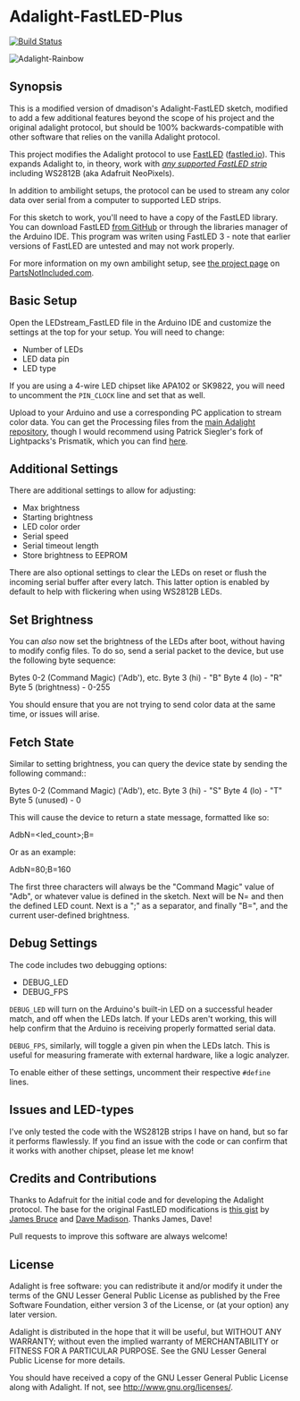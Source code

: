# Adalight-FastLED-Plus
[![Build Status](https://github.com/d8ahazard/Adalight-FastLED-Plus/workflows/build/badge.svg?branch=master)](https://github.com/d8ahazard/Adalight-FastLED-Plus/actions?query=workflow%3Abuild)

![Adalight-Rainbow](http://i.imgur.com/sHygxq9.jpg)

## Synopsis

This is a modified version of dmadison's Adalight-FastLED sketch, modified to add a few additional features beyond the scope of his project and the 
original adalight protocol, but should be 100% backwards-compatible with other software that relies on the vanilla Adalight protocol.

This project modifies the Adalight protocol to use [FastLED](https://github.com/FastLED/FastLED) ([fastled.io](http://fastled.io)). This expands Adalight to, in theory, work with *[any supported FastLED strip](https://github.com/FastLED/FastLED/wiki/Chipset-reference)* including WS2812B (aka Adafruit NeoPixels).

In addition to ambilight setups, the protocol can be used to stream any color data over serial from a computer to supported LED strips.

For this sketch to work, you'll need to have a copy of the FastLED library. You can download FastLED [from GitHub](https://github.com/FastLED/FastLED) or through the libraries manager of the Arduino IDE. This program was writen using FastLED 3 - note that earlier versions of FastLED are untested and may not work properly.

For more information on my own ambilight setup, see [the project page](https://www.partsnotincluded.com/diy-ambilight-ws2812b/) on [PartsNotIncluded.com](http://www.partsnotincluded.com/).

## Basic Setup

Open the LEDstream_FastLED file in the Arduino IDE and customize the settings at the top for your setup. You will need to change:

- Number of LEDs
- LED data pin
- LED type

If you are using a 4-wire LED chipset like APA102 or SK9822, you will need to uncomment the `PIN_CLOCK` line and set that as well.

Upload to your Arduino and use a corresponding PC application to stream color data. You can get the Processing files from the [main Adalight repository](https://github.com/adafruit/Adalight), though I would recommend using Patrick Siegler's fork of Lightpacks's Prismatik, which you can find [here](https://github.com/psieg/Lightpack/releases).

## Additional Settings

There are additional settings to allow for adjusting:

- Max brightness
- Starting brightness
- LED color order
- Serial speed
- Serial timeout length
- Store brightness to EEPROM

There are also optional settings to clear the LEDs on reset or flush the incoming serial buffer after every latch. This latter option is enabled by default to help with flickering when using WS2812B LEDs.

## Set Brightness

You can *also* now set the brightness of the LEDs after boot, without having to modify config files. To do so, send a serial packet to the device,
but use the following byte sequence:

Bytes 0-2 (Command Magic) ('Adb'), etc.
Byte 3 (hi) - "B"
Byte 4 (lo) - "R"
Byte 5 (brightness) - 0-255

You should ensure that you are not trying to send color data at the same time, or issues will arise.

## Fetch State

Similar to setting brightness, you can query the device state by sending the following command::

Bytes 0-2 (Command Magic) ('Adb'), etc.
Byte 3 (hi) - "S"
Byte 4 (lo) - "T"
Byte 5 (unused) - 0

This will cause the device to return a state message, formatted like so:

AdbN=<led_count>;B=<brightness>

Or as an example:

AdbN=80;B=160

The first three characters will always be the "Command Magic" value of "Adb", or whatever value is defined in the sketch.
Next will be N= and then the defined LED count.
Next is a ";" as a separator, and finally "B=", and the current user-defined brightness.


## Debug Settings

The code includes two debugging options:
- DEBUG_LED
- DEBUG_FPS

`DEBUG_LED` will turn on the Arduino's built-in LED on a successful header match, and off when the LEDs latch. If your LEDs aren't working, this will help confirm that the Arduino is receiving properly formatted serial data.

`DEBUG_FPS`, similarly, will toggle a given pin when the LEDs latch. This is useful for measuring framerate with external hardware, like a logic analyzer.

To enable either of these settings, uncomment their respective `#define` lines.

## Issues and LED-types

I've only tested the code with the WS2812B strips I have on hand, but so far it performs flawlessly. If you find an issue with the code or can confirm that it works with another chipset, please let me know!

## Credits and Contributions

Thanks to Adafruit for the initial code and for developing the Adalight protocol. The base for the original FastLED modifications is [this gist](https://gist.github.com/jamesabruce/09d79a56d270ed37870c) by [James Bruce](https://github.com/jamesabruce) and [Dave Madison](https://github.com/dmadison). Thanks James, Dave!

Pull requests to improve this software are always welcome!

## License

Adalight is free software: you can redistribute it and/or modify
it under the terms of the GNU Lesser General Public License as
published by the Free Software Foundation, either version 3 of
the License, or (at your option) any later version.

Adalight is distributed in the hope that it will be useful,
but WITHOUT ANY WARRANTY; without even the implied warranty of
MERCHANTABILITY or FITNESS FOR A PARTICULAR PURPOSE.  See the
GNU Lesser General Public License for more details.

You should have received a copy of the GNU Lesser General Public
License along with Adalight.  If not, see <http://www.gnu.org/licenses/>.

